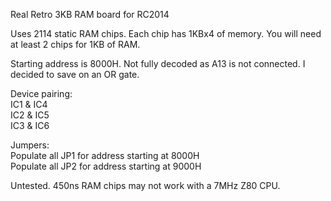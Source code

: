 Real Retro 3KB RAM board for RC2014
<p>
Uses 2114 static RAM chips. Each chip has 1KBx4 of memory. You will need at least 2 chips for 1KB of RAM.
<p>
Starting address is 8000H. Not fully decoded as A13 is not connected. I decided to save on an OR gate.
<p>
Device pairing:<br>
IC1 & IC4<br>
IC2 & IC5<br>
IC3 & IC6<br>
<p>
Jumpers:<br>
Populate all JP1 for address starting at 8000H<br>
Populate all JP2 for address starting at 9000H
<p>
Untested. 450ns RAM chips may not work with a 7MHz Z80 CPU.
